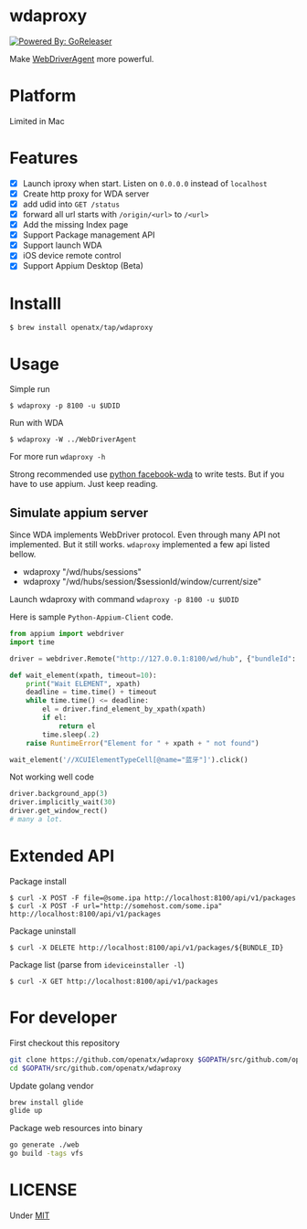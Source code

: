 # wdaproxy
[![Powered By: GoReleaser](https://img.shields.io/badge/powered%20by-goreleaser-green.svg?style=flat-square)](https://github.com/goreleaser)

Make [WebDriverAgent](https://github.com/facebook/WebDriverAgent) more powerful.

# Platform
Limited in Mac

# Features
- [x] Launch iproxy when start. Listen on `0.0.0.0` instead of `localhost`
- [x] Create http proxy for WDA server
- [x] add udid into `GET /status`
- [x] forward all url starts with `/origin/<url>` to `/<url>`
- [x] Add the missing Index page
- [x] Support Package management API
- [x] Support launch WDA
- [x] iOS device remote control
- [x] Support Appium Desktop (Beta)

# Installl
```
$ brew install openatx/tap/wdaproxy
```

# Usage
Simple run 

```
$ wdaproxy -p 8100 -u $UDID
```

Run with WDA

```
$ wdaproxy -W ../WebDriverAgent
```

For more run `wdaproxy -h`

Strong recommended use [python facebook-wda](https://github.com/openatx/facebook-wda) to write tests.
But if you have to use appium. Just keep reading.

## Simulate appium server
Since WDA implements WebDriver protocol. 
Even through many API not implemented. But it still works. `wdaproxy` implemented a few api listed bellow.

- wdaproxy "/wd/hubs/sessions"
- wdaproxy "/wd/hubs/session/$sessionId/window/current/size"

Launch wdaproxy with command `wdaproxy -p 8100 -u $UDID`

Here is sample `Python-Appium-Client` code.

```python
from appium import webdriver
import time

driver = webdriver.Remote("http://127.0.0.1:8100/wd/hub", {"bundleId": "com.apple.Preferences"})

def wait_element(xpath, timeout=10):
    print("Wait ELEMENT", xpath)
    deadline = time.time() + timeout
    while time.time() <= deadline:
        el = driver.find_element_by_xpath(xpath)
        if el:
            return el
        time.sleep(.2)
    raise RuntimeError("Element for " + xpath + " not found")

wait_element('//XCUIElementTypeCell[@name="蓝牙"]').click()
```

Not working well code

```python
driver.background_app(3)
driver.implicitly_wait(30)
driver.get_window_rect()
# many a lot.
```

# Extended API
Package install

```
$ curl -X POST -F file=@some.ipa http://localhost:8100/api/v1/packages
$ curl -X POST -F url="http://somehost.com/some.ipa" http://localhost:8100/api/v1/packages
```

Package uninstall

```
$ curl -X DELETE http://localhost:8100/api/v1/packages/${BUNDLE_ID}
```

Package list (parse from `ideviceinstaller -l`)

```
$ curl -X GET http://localhost:8100/api/v1/packages
```

# For developer
First checkout this repository

```bash
git clone https://github.com/openatx/wdaproxy $GOPATH/src/github.com/openatx/wdaproxy
cd $GOPATH/src/github.com/openatx/wdaproxy
```

Update golang vendor
```bash
brew install glide
glide up
```

Package web resources into binary

```bash
go generate ./web
go build -tags vfs
```

# LICENSE
Under [MIT](LICENSE)
